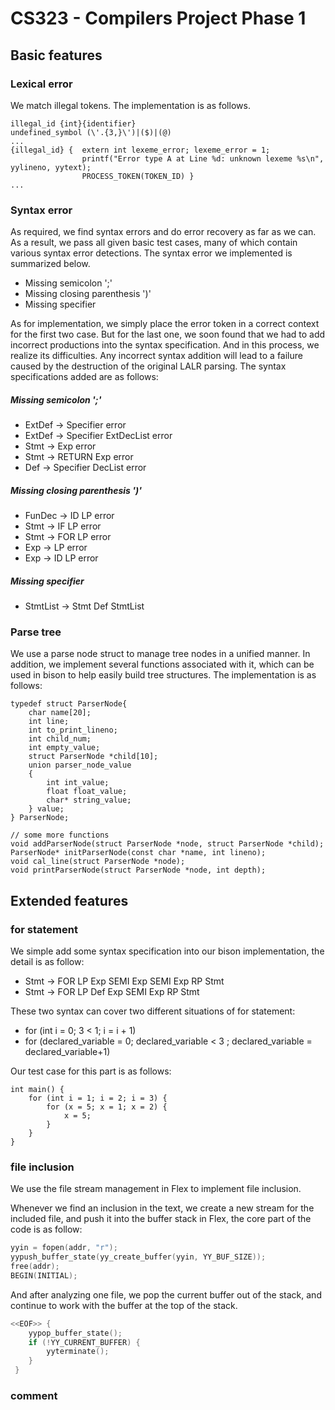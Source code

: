 # CS323 - Compilers Project Phase 1

## Basic features

### Lexical error

We match illegal tokens. The implementation is as follows.

```
illegal_id {int}{identifier}
undefined_symbol (\'.{3,}\')|($)|(@)
...
{illegal_id} { 	extern int lexeme_error; lexeme_error = 1; 
				printf("Error type A at Line %d: unknown lexeme %s\n", yylineno, yytext); 	 	   
				PROCESS_TOKEN(TOKEN_ID) }
...
```

### Syntax error

As required, we find syntax errors and do error recovery as far as we can. As a result, we pass all given basic test cases, many of which contain various syntax error detections. The syntax error we implemented is summarized below.

+ Missing semicolon ';'
+ Missing closing parenthesis ')'
+ Missing specifier

As for implementation, we simply place the error token in a correct context for the first two case. But for the last one, we soon found that we had to add incorrect productions into the syntax specification. And in this process, we realize its difficulties. Any incorrect syntax addition will lead to a failure caused by the destruction of the original LALR parsing. The syntax specifications added are as follows:

##### Missing semicolon ';'

+ ExtDef -> Specifier error
+ ExtDef -> Specifier ExtDecList error
+ Stmt -> Exp error
+ Stmt -> RETURN Exp error
+ Def -> Specifier DecList error

##### Missing closing parenthesis ')'

+ FunDec -> ID LP error
+ Stmt -> IF LP error
+ Stmt -> FOR LP error
+ Exp -> LP error
+ Exp -> ID LP error

##### Missing specifier

+ StmtList -> Stmt Def StmtList

### Parse tree

We use a parse node struct to manage tree nodes in a unified manner. In addition, we implement several functions associated with it, which can be used in bison to help easily build tree structures. The implementation is as follows:

```
typedef struct ParserNode{
    char name[20];
    int line;
    int to_print_lineno;
    int child_num;
    int empty_value;
    struct ParserNode *child[10];
    union parser_node_value
    {
        int int_value;
        float float_value;
        char* string_value;
    } value;
} ParserNode;

// some more functions
void addParserNode(struct ParserNode *node, struct ParserNode *child);
ParserNode* initParserNode(const char *name, int lineno);
void cal_line(struct ParserNode *node);
void printParserNode(struct ParserNode *node, int depth);
```



## Extended features

### for statement

We simple add some syntax specification into our bison implementation, the detail is as follow:

+ Stmt -> FOR LP Exp SEMI Exp SEMI Exp RP Stmt
+ Stmt -> FOR LP Def Exp SEMI Exp RP Stmt

These two syntax can cover two different situations of for statement:

+ for (int i = 0; 3 < 1; i = i + 1)
+ for (declared_variable = 0; declared_variable < 3 ; declared_variable = declared_variable+1)

Our test case for this part is as follows:

```
int main() {
    for (int i = 1; i = 2; i = 3) {
        for (x = 5; x = 1; x = 2) {
            x = 5;
        }
    }
}
```

### file inclusion

We use the file stream management in Flex to implement file inclusion.

Whenever we find an inclusion in the text, we create a new stream for the included file, and push it into the buffer stack in Flex, the core part of the code is as follow:
```c
yyin = fopen(addr, "r");
yypush_buffer_state(yy_create_buffer(yyin, YY_BUF_SIZE));
free(addr);
BEGIN(INITIAL);
```

And after analyzing one file, we pop the current buffer out of the stack, and continue to work with the buffer at the top of the stack.

```c
<<EOF>> { 
    yypop_buffer_state();
    if (!YY_CURRENT_BUFFER) {
        yyterminate();
    }
 }
```

### comment

